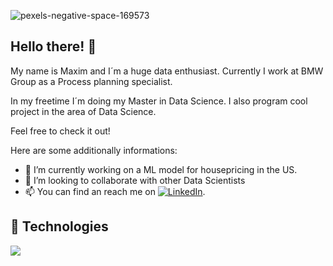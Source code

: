 ![pexels-negative-space-169573](https://user-images.githubusercontent.com/76586244/204130312-37faf66f-3921-441a-bc7c-ccf24c804396.jpg)


## Hello there! 👋

My name is Maxim and I´m a huge data enthusiast. Currently I work at BMW Group as a Process planning specialist. 

In my freetime I´m doing my Master in Data Science. I also program cool project in the area of Data Science. 

Feel free to check it out!


Here are some additionally informations: 

- 🔭 I’m currently working on a ML model for housepricing in the US.
- 👯 I’m looking to collaborate with other Data Scientists 
- 📫 You can find an reach me on [![LinkedIn][2.2]][2].

<!-- Icons -->
[2.2]: https://raw.githubusercontent.com/MartinHeinz/MartinHeinz/master/linkedin-3-16.png (LinkedIn icon without padding)

<!-- Links to your social media accounts -->

[2]: https://de.linkedin.com/in/maxim-kiesel-904184152





## 🔧 Technologies
![](https://img.shields.io/badge/<WORD_ON_LEFT>-<WORD_ON_RIGHT>-informational?style=flat&logo=data:#3776AB;base64,<BASE64_DATA>)
